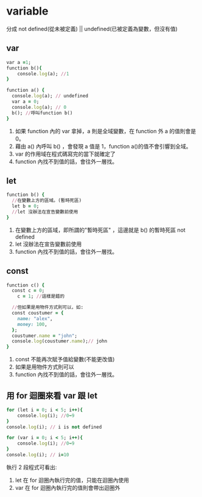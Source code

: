 # variable

分成 not defined(從未被定義) || undefined(已被定義為變數，但沒有值)

## var

```ruby
var a =1;
function b(){
    console.log(a); //1
}

function a() {
  console.log(a); // undefined
  var a = 0;
  console.log(a); // 0
  b(); //呼叫function b()
}
```

1. 如果 function 內的 var 拿掉，a 則是全域變數，在 function 外 a 的值則會是 0。
2. 藉由 a() 內呼叫 b() ，會發現 a 值是 1，function a()的值不會引響到全域。
3. var 的作用域在程式碼寫完的當下就確定了
4. function 內找不到值的話，會往外一層找。

## let

```ruby
function b() {
  //在變數上方的區域。(暫時死區)
  let b = 0;
  //let 沒辦法在宣告變數前使用
}

```

1. 在變數上方的區域，即所謂的"暫時死區" ，這邊就是 b() 的暫時死區 not defined
2. let 沒辦法在宣告變數前使用
3. function 內找不到值的話，會往外一層找。

## const

```ruby
function c() {
  const c = 0;
    c = 1; //這樣是錯的

  //但如果是用物件方式則可以，如:
  const coustumer = {
    name: "alex",
    money: 100,
  };
  coustumer.name = "john";
  console.log(coustumer.name);// john
}

```

1. const 不能再次賦予值給變數(不能更改值)
2. 如果是用物件方式則可以
3. function 內找不到值的話，會往外一層找。

## 用 for 迴圈來看 var 跟 let

```ruby
for (let i = 0; i < 5; i++){
    console.log(i); //0~9
}
console.log(i); // i is not defined
```

```ruby
for (var i = 0; i < 5; i++){
    console.log(i); //0~9
}
console.log(i); // i=10
```

執行 2 段程式可看出:<br>

1. let 在 for 迴圈內執行完的值，只能在迴圈內使用
2. var 在 for 迴圈內執行完的值則會帶出迴圈外
